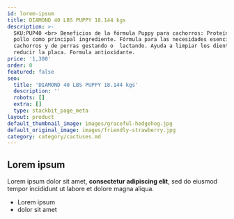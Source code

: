 ```yaml
---
id: lorem-ipsum
title: DIAMOND 40 LBS PUPPY 18.144 kgs
description: >-
  SKU:PUP40 <br> Beneficios de la fórmula Puppy para cachorros: Proteína de
  pollo como principal ingrediente. Fórmula para las necesidades esenciales de
  cachorros y de perras gestando o  lactando. Ayuda a limpiar los dientes y
  reducir la placa. Formula antioxidante.
price: '1,300'
order: 0
featured: false
seo:
  title: 'DIAMOND 40 LBS PUPPY 18.144 kgs'
  description: ''
  robots: []
  extra: []
  type: stackbit_page_meta
layout: product
default_thumbnail_image: images/graceful-hedgehog.jpg
default_original_image: images/friendly-strawberry.jpg
category: category/cactuses.md
---
```

## Lorem ipsum

Lorem ipsum dolor sit amet, **consectetur adipiscing elit**, sed do eiusmod tempor incididunt ut labore et dolore magna aliqua.

- Lorem ipsum
- dolor sit amet